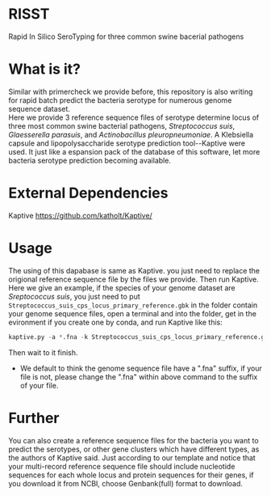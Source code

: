 # RISST
Rapid In Silico SeroTyping for three common swine bacerial pathogens
# What is it?
Similar with primercheck we provide before, this repository is also writing for rapid batch predict the bacteria serotype for numerous genome sequence dataset.   
Here we provide 3 reference sequence files of serotype determine locus of three most common swine bacterial pathogens, *Streptococcus suis*, *Glaesserella parasuis*, and *Actinobacillus pleuropneumoniae*. A Klebsiella capsule and lipopolysaccharide serotype prediction tool--Kaptive were used. It just like a espansion pack of the database of this software, let more bacteria serotype prediction becoming available.
# External Dependencies
Kaptive https://github.com/katholt/Kaptive/
# Usage
The using of this dapabase is same as Kaptive. you just need to replace the origional reference sequence file by the files we provide. Then run Kaptive. Here we give an example, if the species of your genome dataset are *Sreptococcus suis*, you just need to put ```Streptococcus_suis_cps_locus_primary_reference.gbk``` in the folder contain your genome sequence files, open a terminal and into the folder, get in the evironment if you create one by conda, and run Kaptive like this:   
``` Python
kaptive.py -a *.fna -k Streptococcus_suis_cps_locus_primary_reference.gbk -o output_directory
```
Then wait to it finish.
* We default to think the genome sequence file have a ".fna" suffix, if your file is not, please change the ".fna" within above command to the suffix of your file.
# Further
You can also create a reference sequence files for the bacteria you want to predict the serotypes, or other gene clusters which have different types, as the authors of Kaptive said. Just according to our template and notice that your multi-record reference sequence file should include nucleotide sequences for each whole locus and protein sequences for their genes, if you download it from NCBI, choose Genbank(full) format to download.
